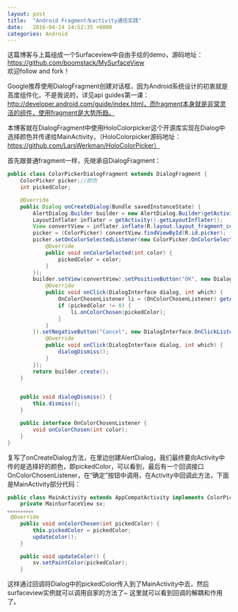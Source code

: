 ```yaml
---
layout: post
title:  "Android Fragment与activity通信实践"
date:   2016-04-14 14:52:35 +0800
categories: Android
---
```

这篇博客与上篇组成一个Surfaceview中自由手绘的demo，源码地址：https://github.com/boomstack/MySurfaceView  
欢迎follow and fork！  

Google推荐使用DialogFragment创建对话框，因为Android系统设计的初衷就是高度组件化，不是我说的，详见api guides第一课：http://developer.android.com/guide/index.html，而fragment本身就是非常灵活的组件，使用fragment是大势所趋。

本博客就在DialogFragment中使用HoloColorpicker这个开源库实现在Dialog中选择颜色并传递给MainActivity，（HoloColorpicker源码地址： https://github.com/LarsWerkman/HoloColorPicker）  

首先跟普通fragment一样，先继承自DialogFragment：  
```java
public class ColorPickerDialogFragment extends DialogFragment {
    ColorPicker picker;//颜色
    int pickedColor;

    @Override
    public Dialog onCreateDialog(Bundle savedInstanceState) {
        AlertDialog.Builder builder = new AlertDialog.Builder(getActivity());
        LayoutInflater inflater = getActivity().getLayoutInflater();
        View convertView = inflater.inflate(R.layout.layout_fragment_colorpicker, null);
        picker = (ColorPicker) convertView.findViewById(R.id.picker);
        picker.setOnColorSelectedListener(new ColorPicker.OnColorSelectedListener() {
            @Override
            public void onColorSelected(int color) {
                pickedColor = color;
            }
        });
        builder.setView(convertView).setPositiveButton("OK", new DialogInterface.OnClickListener() {
            @Override
            public void onClick(DialogInterface dialog, int which) {
                OnColorChosenListener li = (OnColorChosenListener) getActivity();
                if (pickedColor != 0) {
                    li.onColorChosen(pickedColor);
                }
            }
        }).setNegativeButton("Cancel", new DialogInterface.OnClickListener() {
            @Override
            public void onClick(DialogInterface dialog, int which) {
                dialogDismiss();
            }
        });
        return builder.create();
    }


    public void dialogDismiss() {
        this.dismiss();
    }

    public interface OnColorChosenListener {
        void onColorChosen(int color);
    }
}
```

复写了onCreateDialog方法，在里边创建AlertDialog，我们最终要向Activity中传的是选择好的颜色，即pickedColor，可以看到，最后有一个回调接口OnColorChosenListener，在“确定”按钮中调用，在Activity中回调此方法，下面是MainActivity部分代码：
```java
public class MainActivity extends AppCompatActivity implements ColorPickerDialogFragment.OnColorChosenListener {
    private MainSurfaceView sv;
。。。。。。。。。。
 @Override
    public void onColorChosen(int pickedColor) {
        this.pickedColor = pickedColor;
        updateColor();
    }

    public void updateColor() {
        sv.setPaintColor(pickedColor);
    }
```
这样通过回调将Dialog中的pickedColor传入到了MainActivity中去，然后surfaceview实例就可以调用自家的方法了~
这里就可以看到回调的解耦和作用了。
